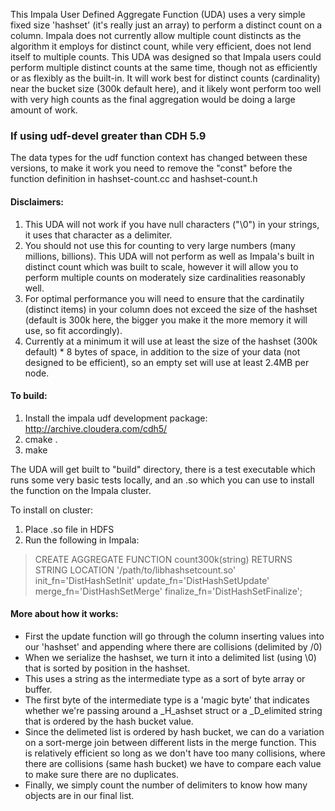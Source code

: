 This Impala User Defined Aggregate Function (UDA) uses a very simple fixed size 'hashset' (it's really just an array) to perform a distinct count on a column.  Impala does not currently allow multiple count distincts as the algorithm it employs for distinct count, while very efficient, does not lend itself to multiple counts.  This UDA was designed so that Impala users could perform multiple distinct counts at the same time, though not as efficiently or as flexibly as the built-in.  It will work best for distinct counts (cardinality) near the bucket size (300k default here), and it likely wont perform too well with very high counts as the final aggregation would be doing a large amount of work.


### If using udf-devel greater than CDH 5.9
The data types for the udf function context has changed between these versions, to make it work you need to remove the "const" before the function definition in hashset-count.cc and hashset-count.h

#### Disclaimers:

1. This UDA will not work if you have null characters ("\0") in your strings, it uses that character as a delimiter.
2. You should not use this for counting to very large numbers (many millions, billions). This UDA will not perform as well as Impala's built in distinct count which was built to scale, however it will allow you to perform multiple counts on moderately size cardinalities reasonably well.
3. For optimal performance you will need to ensure that the cardinatily (distinct items) in your column does not exceed the size of the hashset (default is 300k here, the bigger you make it the more memory it will use, so fit accordingly).
4. Currently at a minimum it will use at least the size of the hashset (300k default) * 8 bytes of space, in addition to the size of your data (not designed to be efficient), so an empty set will use at least 2.4MB per node.


#### To build: 

1. Install the impala udf development package: <http://archive.cloudera.com/cdh5/>
2. cmake .
3. make

The UDA will get built to "build" directory, there is a test executable which runs some very basic tests locally, and an .so which you can use to install the function on the Impala cluster.

To install on cluster:

1. Place .so file in HDFS
2. Run the following in Impala:

> CREATE AGGREGATE FUNCTION count300k(string) RETURNS STRING
> LOCATION '/path/to/libhashsetcount.so'
> init_fn='DistHashSetInit'
> update_fn='DistHashSetUpdate'
> merge_fn='DistHashSetMerge'
> finalize_fn='DistHashSetFinalize';


#### More about how it works:
* First the update function will go through the column inserting values into our 'hashset' and appending where there are collisions (delimited by /0)
* When we serialize the hashset, we turn it into a delimited list (using \0) that is sorted by position in the hashset.
* This uses a string as the intermediate type as a sort of byte array or buffer.
* The first byte of the intermediate type is a 'magic byte' that indicates whether we're passing around a _H_ashset struct or a _D_elimited string that is ordered by the hash bucket value.
* Since the delimeted list is ordered by hash bucket, we can do a variation on a sort-merge join between different lists in the merge function.  This is relatively efficient so long as we don't have too many collisions, where there are collisions (same hash bucket) we have to compare each value to make sure there are no duplicates.
* Finally, we simply count the number of delimiters to know how many objects are in our final list.
